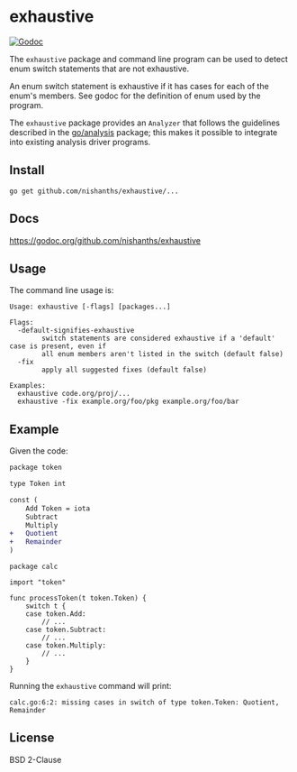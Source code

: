 # exhaustive

[![Godoc](https://godoc.org/github.com/nishanths/exhaustive?status.svg)](https://godoc.org/github.com/nishanths/exhaustive)

The `exhaustive` package and command line program can be used to detect
enum switch statements that are not exhaustive.

An enum switch statement is exhaustive if it has cases for each of the enum's members. See godoc for the definition of enum used by the program.

The `exhaustive` package provides an `Analyzer` that follows the guidelines
described in the [go/analysis](https://godoc.org/golang.org/x/tools/go/analysis) package; this makes
it possible to integrate into existing analysis driver programs.

## Install

```
go get github.com/nishanths/exhaustive/...
```

## Docs

https://godoc.org/github.com/nishanths/exhaustive

## Usage

The command line usage is:

```
Usage: exhaustive [-flags] [packages...]

Flags:
  -default-signifies-exhaustive
    	switch statements are considered exhaustive if a 'default' case is present, even if
    	all enum members aren't listed in the switch (default false)
  -fix
    	apply all suggested fixes (default false)

Examples:
  exhaustive code.org/proj/...
  exhaustive -fix example.org/foo/pkg example.org/foo/bar
```

## Example

Given the code:

```diff
package token

type Token int

const (
	Add Token = iota
	Subtract
	Multiply
+	Quotient
+	Remainder
)
```
```
package calc

import "token"

func processToken(t token.Token) {
	switch t {
	case token.Add:
		// ...
	case token.Subtract:
		// ...
	case token.Multiply:
		// ...
	}
}
```

Running the `exhaustive` command will print:

```
calc.go:6:2: missing cases in switch of type token.Token: Quotient, Remainder
```

## License

BSD 2-Clause
